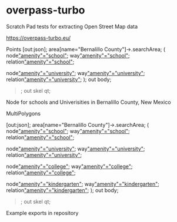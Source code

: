 # overpass-turbo
Scratch Pad tests for extracting Open Street Map data


https://overpass-turbo.eu/

Points
[out:json];
area[name="Bernalillo County"]->.searchArea;
(
  node["amenity"="school"](area.searchArea);
  way["amenity"="school"](area.searchArea);
  relation["amenity"="school"](area.searchArea);

  node["amenity"="university"](area.searchArea);
  way["amenity"="university"](area.searchArea);
  relation["amenity"="university"](area.searchArea);
);
out body;
>;
out skel qt;


Node for schools and Univerisities in Bernalillo County, New Mexico


MultiPolygons

[out:json];
area[name="Bernalillo County"]->.searchArea;
(
  node["amenity"="school"](area.searchArea);
  way["amenity"="school"](area.searchArea);
  relation["amenity"="school"](area.searchArea);

  node["amenity"="university"](area.searchArea);
  way["amenity"="university"](area.searchArea);
  relation["amenity"="university"](area.searchArea);
  
  node["amenity"="college"](area.searchArea);
  way["amenity"="college"](area.searchArea);
  relation["amenity"="college"](area.searchArea);

  node["amenity"="kindergarten"](area.searchArea);
  way["amenity"="kindergarten"](area.searchArea);
  relation["amenity"="kindergarten"](area.searchArea);
);
out body;
>;
out skel qt;





Example exports in repository
